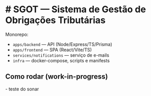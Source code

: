 # # SGOT — Sistema de Gestão de Obrigações Tributárias

Monorepo:
- `apps/backend` — API (Node/Express/TS/Prisma)
- `apps/frontend` — SPA (React/Vite/TS)
- `services/notifications` — serviço de e-mails
- `infra` — docker-compose, scripts e manifests

## Como rodar (work-in-progress)
-   t e s t e   d o   s o n a r  
 